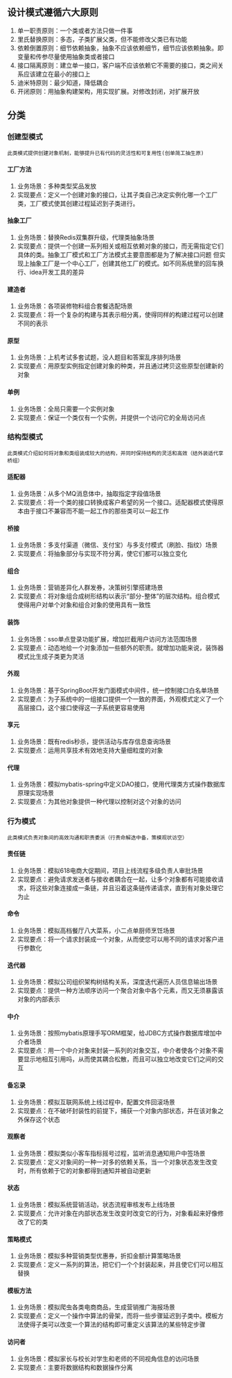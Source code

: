 ## 设计模式遵循六大原则
1. 单一职责原则：一个类或者方法只做一件事
1. 里氏替换原则：多态，子类扩展父类，但不能修改父类已有功能
1. 依赖倒置原则：细节依赖抽象，抽象不应该依赖细节，细节应该依赖抽象。即变量和传参尽量使用抽象类或者接口
1. 接口隔离原则：建立单一接口，客户端不应该依赖它不需要的接口，类之间关系应该建立在最小的接口上
1. 迪米特原则：最少知道，降低耦合
1. 开闭原则：用抽象构建架构，用实现扩展。对修改封闭，对扩展开放
## 分类
### 创建型模式
    此类模式提供创建对象机制，能够提升已有代码的灵活性和可复用性(创单简工抽生原)
#### 工厂方法
1. 业务场景：多种类型奖品发放
1. 实现要点：定义一个创建对象的接口，让其子类自己决定实例化哪一个工厂类，工厂模式使其创建过程延迟到子类进行。
#### 抽象工厂
1. 业务场景：替换Redis双集群升级，代理类抽象场景
1. 实现要点：提供一个创建一系列相关或相互依赖对象的接口，而无需指定它们具体的类。抽象工厂模式和工厂方法模式主要意图都是为了解决接口问题
但实现上抽象工厂是一个中心工厂，创建其他工厂的模式。如不同系统里的回车换行、idea开发工具的差异
#### 建造者
1. 业务场景：各项装修物料组合套餐选配场景
1. 实现要点：将一个复杂的构建与其表示相分离，使得同样的构建过程可以创建不同的表示
#### 原型
1. 业务场景：上机考试多套试题，没人题目和答案乱序排列场景
1. 实现要点：用原型实例指定创建对象的种类，并且通过拷贝这些原型创建新的对象
#### 单例
1. 业务场景：全局只需要一个实例对象
1. 实现要点：保证一个类仅有一个实例，并提供一个访问它的全局访问点
### 结构型模式
    此类模式介绍如何将对象和类组装成较大的结构，并同时保持结构的灵活和高效（结外装适代享桥组）
#### 适配器
1. 业务场景：从多个MQ消息体中，抽取指定字段值场景
1. 实现要点：将一个类的接口转换成客户希望的另一个接口。适配器模式使得原本由于接口不兼容而不能一起工作的那些类可以一起工作
#### 桥接
1. 业务场景：多支付渠道（微信、支付宝）与多支付模式（刷脸、指纹）场景
1. 实现要点：将抽象部分与实现不符分离，使它们都可以独立变化
#### 组合
1. 业务场景：营销差异化人群发券，决策树引擎搭建场景
1. 实现要点：将对象组合成树形结构以表示“部分-整体”的层次结构。组合模式使得用户对单个对象和组合对象的使用具有一致性
#### 装饰
1. 业务场景：sso单点登录功能扩展，增加拦截用户访问方法范围场景
1. 实现要点：动态地给一个对象添加一些额外的职责。就增加功能来说，装饰器模式比生成子类更为灵活
#### 外观
1. 业务场景：基于SpringBoot开发门面模式中间件，统一控制接口白名单场景
1. 实现要点：为子系统中的一组接口提供一个一致的界面，外观模式定义了一个高层接口，这个接口使得这一子系统更容易使用
#### 享元
1. 业务场景：既有redis秒杀，提供活动与库存信息查询场景
1. 实现要点：运用共享技术有效地支持大量细粒度的对象
#### 代理
1. 业务场景：模拟mybatis-spring中定义DAO接口，使用代理类方式操作数据库原理实现场景
1. 实现要点：为其他对象提供一种代理以控制对这个对象的访问
### 行为模式
    此类模式负责对象间的高效沟通和职责委派（行责命解迭中备，策模观状访空）
#### 责任链
1. 业务场景：模拟618电商大促期间，项目上线流程多级负责人审批场景
1. 实现要点：避免请求发送者与接收者耦合在一起，让多个对象都有可能接收请求，将这些对象连接成一条链，并且沿着这条链传递请求，直到有对象处理它为止
#### 命令
1. 业务场景：模拟高档餐厅八大菜系，小二点单厨师烹饪场景
1. 实现要点：将一个请求封装成一个对象，从而使您可以用不同的请求对客户进行参数化
#### 迭代器
1. 业务场景：模拟公司组织架构树结构关系，深度迭代遍历人员信息输出场景
1. 实现要点：提供一种方法顺序访问一个聚合对象中各个元素，而又无须暴露该对象的内部表示
#### 中介
1. 业务场景：按照mybatis原理手写ORM框架，给JDBC方式操作数据库增加中介者场景
1. 实现要点：用一个中介对象来封装一系列的对象交互，中介者使各个对象不需要显示地相互引用吗，从而使其耦合松散，而且可以独立地改变它们之间的交互
#### 备忘录
1. 业务场景：模拟互联网系统上线过程中，配置文件回滚场景
1. 实现要点：在不破坏封装性的前提下，捕获一个对象内部状态，并在该对象之外保存这个状态
#### 观察者
1. 业务场景：模拟类似小客车指标摇号过程，监听消息通知用户中签场景
1. 实现要点：定义对象间的一种一对多的依赖关系，当一个对象状态发生改变时，所有依赖于它的对象都得到通知并被自动更新
#### 状态
1. 业务场景：模拟系统营销活动，状态流程审核发布上线场景
1. 实现要点：允许对象在内部状态发生改变时改变它的行为，对象看起来好像修改了它的类
#### 策略模式
1. 业务场景：模拟多种营销类型优惠券，折扣金额计算策略场景
1. 实现要点：定义一系列的算法，把它们一个个封装起来，并且使它们可以相互替换
#### 模板方法
1. 业务场景：模拟爬虫各类电商商品，生成营销推广海报场景
1. 实现要点：定义一个操作中算法的骨架，而将一些步骤延迟到子类中。模板方法使得子类可以改变一个算法的结构即可重定义该算法的某些特定步骤
#### 访问者
1. 业务场景：模拟家长与校长对学生和老师的不同视角信息的访问场景
1. 实现要点：主要将数据结构和数据操作分离
